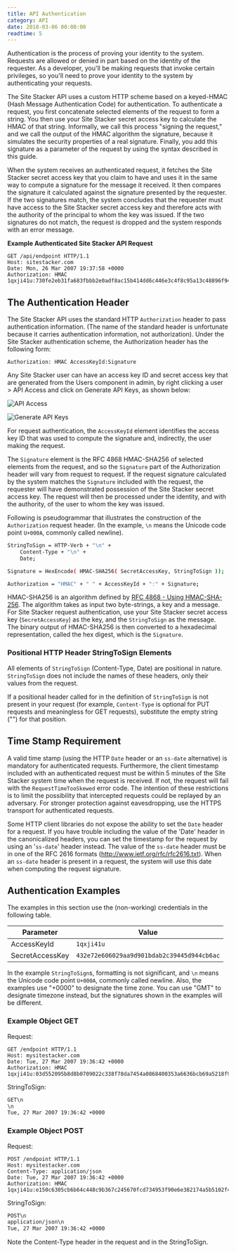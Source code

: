 ```yaml
---
title: API Authentication
category: API
date: 2018-03-06 00:00:00
readtime: 5
---
```


Authentication is the process of proving your identity to the system. Requests are allowed or denied in part based on the identity of the requester. As a developer, you'll be making requests that invoke certain privileges, so you'll need to prove your identity to the system by authenticating your requests.

The Site Stacker API uses a custom HTTP scheme based on a keyed-HMAC (Hash Message Authentication Code) for authentication. To authenticate a request, you first concatenate selected elements of the request to form a string. You then use your Site Stacker secret access key to calculate the HMAC of that string. Informally, we call this process "signing the request," and we call the output of the HMAC algorithm the signature, because it simulates the security properties of a real signature. Finally, you add this signature as a parameter of the request by using the syntax described in this guide.

When the system receives an authenticated request, it fetches the Site Stacker secret access key that you claim to have and uses it in the same way to compute a signature for the message it received. It then compares the signature it calculated against the signature presented by the requester. If the two signatures match, the system concludes that the requester must have access to the Site Stacker secret access key and therefore acts with the authority of the principal to whom the key was issued. If the two signatures do not match, the request is dropped and the system responds with an error message.

**Example Authenticated Site Stacker API Request**

```http
GET /api/endpoint HTTP/1.1
Host: sitestacker.com
Date: Mon, 26 Mar 2007 19:37:58 +0000
Authorization: HMAC 1qxji41u:730fe2eb31fa683fbbb2e0adf8ac15b414dd6c446e3c4f8c95a13c48896f94e0
```

## The Authentication Header

The Site Stacker API uses the standard HTTP `Authorization` header to pass authentication information. (The name of the standard header is unfortunate because it carries authentication information, not authorization). Under the Site Stacker authentication scheme, the Authorization header has the following form:

```
Authorization: HMAC AccessKeyId:Signature
```

Any Site Stacker user can have an access key ID and secret access key that are generated from the Users component in admin, by right clicking a user &gt; API Access and click on Generate API Keys, as shown below:

![API Access](https://git.sitestacker.com/sitestacker/docs/uploads/d4d3fc0304a9d6e26070885c633be29c/image.png)

![Generate API Keys](https://git.sitestacker.com/sitestacker/docs/uploads/3c7c6505db46114e92008af510faf1e5/image.png)

For request authentication, the `AccessKeyId` element identifies the access key ID that was used to compute the signature and, indirectly, the user making the request.

The `Signature` element is the RFC 4868 HMAC-SHA256 of selected elements from the request, and so the `Signature` part of the Authorization header will vary from request to request. If the request signature calculated by the system matches the `Signature` included with the request, the requester will have demonstrated possession of the Site Stacker secret access key. The request will then be processed under the identity, and with the authority, of the user to whom the key was issued.

Following is pseudogrammar that illustrates the construction of the `Authorization` request header. (In the example, `\n` means the Unicode code point `U+000A`, commonly called newline).

```bash
StringToSign = HTTP-Verb + "\n" +
	Content-Type + "\n" +
	Date;

Signature = HexEncode( HMAC-SHA256( SecretAccessKey, StringToSign ));

Authorization = "HMAC" + " " + AccessKeyId + ":" + Signature;
```

HMAC-SHA256 is an algorithm defined by [RFC 4868 - Using HMAC-SHA-256](https://tools.ietf.org/html/rfc4868). The algorithm takes as input two byte-strings, a key and a message. For Site Stacker request authentication, use your Site Stacker secret access key (`SecretAccessKey`) as the key, and the `StringToSign` as the message. The binary output of HMAC-SHA256 is then converted to a hexadecimal representation, called the hex digest, which is the `Signature`.

### Positional HTTP Header StringToSign Elements

All elements of `StringToSign` (Content-Type, Date) are positional in nature. `StringToSign` does not include the names of these headers, only their values from the request.

If a positional header called for in the definition of `StringToSign` is not present in your request (for example, `Content-Type` is optional for PUT requests and meaningless for GET requests), substitute the empty string ("") for that position.

## Time Stamp Requirement

A valid time stamp (using the HTTP `Date` header or an `ss-date` alternative) is mandatory for authenticated requests. Furthermore, the client timestamp included with an authenticated request must be within 5 minutes of the Site Stacker system time when the request is received. If not, the request will fail with the `RequestTimeTooSkewed` error code. The intention of these restrictions is to limit the possibility that intercepted requests could be replayed by an adversary. For stronger protection against eavesdropping, use the HTTPS transport for authenticated requests.

Some HTTP client libraries do not expose the ability to set the `Date` header for a request. If you have trouble including the value of the 'Date' header in the canonicalized headers, you can set the timestamp for the request by using an '`ss-date`' header instead. The value of the `ss-date` header must be in one of the RFC 2616 formats (http://www.ietf.org/rfc/rfc2616.txt). When an `ss-date` header is present in a request, the system will use this date when computing the request signature.

## Authentication Examples

The examples in this section use the (non-working) credentials in the following table.

Parameter | Value
--------- | -----
AccessKeyId | `1qxji41u`
SecretAccessKey | `432e72e606029aa9d901bdab2c39445d944cb6ac`

In the example `StringToSign`s, formatting is not significant, and `\n` means the Unicode code point `U+000A`, commonly called newline. Also, the examples use "+0000" to designate the time zone. You can use "GMT" to designate timezone instead, but the signatures shown in the examples will be different.

### Example Object GET

Request:

```http
GET /endpoint HTTP/1.1
Host: mysitestacker.com
Date: Tue, 27 Mar 2007 19:36:42 +0000
Authorization: HMAC 1qxji41u:03d552095b8d8b0709022c338f78da7454a0868400353a6636bcb69a5218f978
```

StringToSign:

```bash
GET\n
\n
Tue, 27 Mar 2007 19:36:42 +0000
```

### Example Object POST

Request:

```http
POST /endpoint HTTP/1.1
Host: mysitestacker.com
Content-Type: application/json
Date: Tue, 27 Mar 2007 19:36:42 +0000
Authorization: HMAC 1qxji41u:e150c6305cb6b64c448c9b367c245670fcd734953f90e6e382174a5b5102f431
```

StringToSign:

```bash
POST\n
application/json\n
Tue, 27 Mar 2007 19:36:42 +0000
```

Note the Content-Type header in the request and in the StringToSign.
